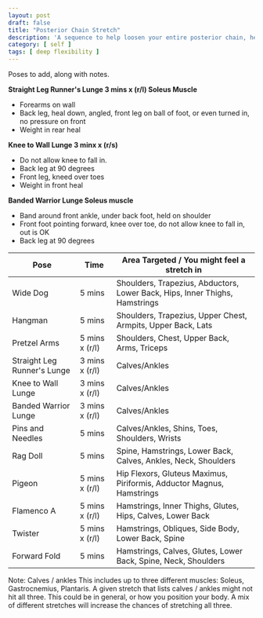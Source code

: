 ```yaml
---
layout: post
draft: false
title: "Posterior Chain Stretch"
description: 'A sequence to help loosen your entire posterior chain, heals to head.'
category: [ self ]
tags: [ deep flexibility ]
---
```


Poses to add, along with notes.

**Straight Leg Runner's Lunge 3 mins x (r/l) Soleus Muscle**

- Forearms on wall
- Back leg, heal down, angled, front leg on ball of foot, or even turned in, no pressure on front
- Weight in rear heal

**Knee to Wall Lunge 3 minx x (r/s)**

- Do not allow knee to fall in.
- Back leg at 90 degrees
- Front leg, kneed over toes
- Weight in front heal

**Banded Warrior Lunge Soleus muscle**

- Band around front ankle, under back foot, held on shoulder
- Front foot pointing forward, knee over toe, do not allow knee to fall in, out is OK
- Back leg at 90 degrees

| Pose                        | Time           | Area Targeted / You might feel a stretch in                                 |
|-----------------------------|----------------|-----------------------------------------------------------------------------|
| Wide Dog                    | 5 mins         | Shoulders, Trapezius, Abductors, Lower Back, Hips, Inner Thighs, Hamstrings |
| Hangman                     | 5 mins         | Shoulders, Trapezius, Upper Chest, Armpits, Upper Back, Lats                |
| Pretzel Arms                | 5 mins x (r/l) | Shoulders, Chest, Upper Back, Arms, Triceps                                 |
| Straight Leg Runner's Lunge | 3 mins x (r/l) | Calves/Ankles                                                               |
| Knee to Wall Lunge          | 3 mins x (r/l) | Calves/Ankles                                                               |
| Banded Warrior Lunge        | 3 mins x (r/l) | Calves/Ankles                                                               |
| Pins and Needles            | 5 mins         | Calves/Ankles, Shins, Toes, Shoulders, Wrists                               |
| Rag Doll                    | 5 mins         | Spine, Hamstrings, Lower Back, Calves, Ankles, Neck, Shoulders              |
| Pigeon                      | 5 mins x (r/l) | Hip Flexors, Gluteus Maximus, Piriformis, Adductor Magnus, Hamstrings       |
| Flamenco A                  | 5 mins x (r/l) | Hamstrings, Inner Thighs, Glutes, Hips, Calves, Lower Back                  |
| Twister                     | 5 mins x (r/l) | Hamstrings, Obliques, Side Body, Lower Back, Spine                          |
| Forward Fold                | 5 mins         | Hamstrings, Calves, Glutes, Lower Back, Spine, Neck, Shoulders              |

Note: Calves / ankles
This includes up to three different muscles: Soleus, Gastrocnemius, Plantaris. A given stretch that lists calves /
ankles might not hit all three. This could be in general, or how you position your body. A mix of different stretches
will increase the chances of stretching all three.